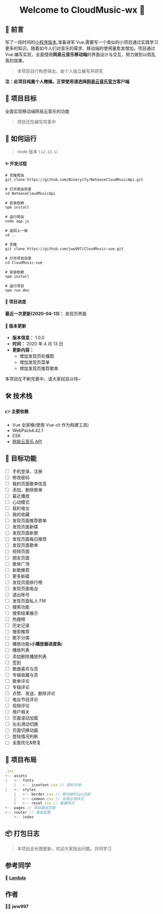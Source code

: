 <h1 align="center">Welcome to CloudMusic-wx 🤗</h1>

## 💬 前言

写了一段时间的[小程序版本](https://github.com/jww997/CloudMusic-wx),准备进军 Vue,需要写一个类似的小项目通过实践学习更多的知识。随着如今人们对音乐的需求、移动端的使用量愈发增加，项目通过 Vue 编写实现，全面借用**网易云音乐移动端**的界面设计与交互，努力做到以假乱真的效果。

> 本项目自行构思得出，由个人独立编写并研究

**注：此项目纯属个人瞎搞，正常使用请选择[网易云音乐官方](https://music.163.com)客户端**

## 💪 项目目标

全面实现移动端网易云音乐的功能

> 项目还在编写完善中

## 🚀 如何运行

> node 版本 `[12.13.1]`

#### ✨ 开发过程

```
# 克隆爬虫
git clone https://github.com/Binaryify/NeteaseCloudMusicApi.git
```

```
# 打开爬虫目录
cd NeteaseCloudMusicApi
```

```
# 安装依赖
npm install
```

```
# 运行爬虫
node app.js
```

```
# 返回上一级
cd ..
```

```
# 克隆
git clone https://github.com/jww997/CloudMusic-vue.git
```

```
# 打开项目目录
cd CloudMusic-vue
```

```
# 安装依赖
npm install
```

```
# 运行项目
npm run dev
```

#### 👀 项目进度

**最近一次更新(2020-04-13)：** 发现页界面

#### 📝 版本更新

- **版本信息：** 1.0.0
- **时间：** 2020 年 4 月 13 日
- **更新内容：**
  - 增加发现页轮播图
  - 增加发现页菜单
  - 增加发现页推荐歌单

本项目在不断完善中，请大家拭目以待~

## 🛠 技术栈

#### 👉 主要依赖

- Vue 全家桶(使用 Vue-cli 作为构建工具)
- WebPack4.42.1
- ES6
- [网易云音乐 API](https://binaryify.github.io/NeteaseCloudMusicApi/#/)

## 📢 目标功能

- [ ] 手机登录、注册
- [ ] 修改密码
- [ ] 我的页面歌单信息
- [ ] 添加，删除歌单
- [ ] 最近播放
- [ ] 心动模式
- [ ] 我的电台
- [ ] 我的收藏
- [ ] 发现页面推荐歌单
- [ ] 发现页面新碟
- [ ] 发现页面新歌
- [ ] 发现页面每日推荐
- [ ] 发现页面歌单
- [ ] 视频页面
- [ ] 朋友页面
- [ ] 歌单广场
- [ ] 新歌推荐
- [ ] 更多新碟
- [ ] 发现页面排行榜
- [ ] 发现页面电台
- [ ] 退出账号
- [ ] 发现页面私人 FM
- [ ] 搜索功能
- [ ] 搜索结果展示
- [ ] 热搜榜
- [ ] 历史记录
- [ ] 搜索推荐
- [ ] 歌手分类
- [ ] 播放功能(**小播放器进度条**)
- [ ] 播放列表
- [ ] 添加删除播放列表
- [ ] 签到
- [ ] 歌曲喜欢与否
- [ ] 专辑收藏与否
- [ ] 歌单评论
- [ ] 专辑评论
- [ ] 点赞、发送、删除评论
- [ ] 电台节目评论
- [ ] 视频评论
- [ ] 用户相关
- [ ] 页面滚动加载
- [ ] 左右滑动切换
- [ ] 页面切换动画
- [ ] 登陆情况判断
- [ ] 全面优化&修复

## 📄 项目布局

```js
.src
+-- assets
|   +-- fonts
    |   +-- iconfont.css // 图标字体
|   +-- styles
    |   +-- border.css // 移动端的1px边框
    |   +-- common.css // 全局应用样式
    |   +-- reset.css // 重置样式
+-- pages // 项目路由页面
+-- router // 路由配置
    +-- index
```

## 📦 打包日志

> 本项目会长期更新，欢迎大家指出问题，共同学习

## 参考同学

👤 **[Lambda](https://github.com/powerdong/Music-player)**

## 作者

🙆‍♂️ **jww997**
